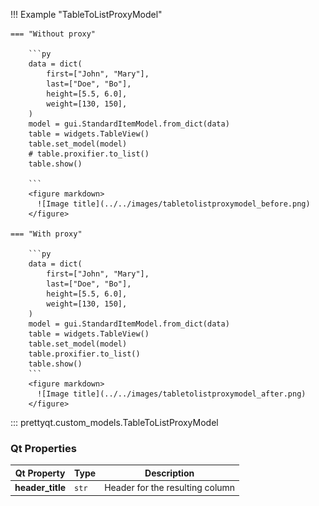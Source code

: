 !!! Example "TableToListProxyModel"

    === "Without proxy"

        ```py
        data = dict(
            first=["John", "Mary"],
            last=["Doe", "Bo"],
            height=[5.5, 6.0],
            weight=[130, 150],
        )
        model = gui.StandardItemModel.from_dict(data)
        table = widgets.TableView()
        table.set_model(model)
        # table.proxifier.to_list()
        table.show()

        ```
        <figure markdown>
          ![Image title](../../images/tabletolistproxymodel_before.png)
        </figure>

    === "With proxy"

        ```py
        data = dict(
            first=["John", "Mary"],
            last=["Doe", "Bo"],
            height=[5.5, 6.0],
            weight=[130, 150],
        )
        model = gui.StandardItemModel.from_dict(data)
        table = widgets.TableView()
        table.set_model(model)
        table.proxifier.to_list()
        table.show()
        ```
        <figure markdown>
          ![Image title](../../images/tabletolistproxymodel_after.png)
        </figure>

::: prettyqt.custom_models.TableToListProxyModel

### Qt Properties

| Qt Property          | Type    | Description                      |
| ---------------------|---------|----------------------------------|
| **header_title**     | `str`   | Header for the resulting column  |
